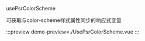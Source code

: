 usePsrColorScheme

可获取与color-scheme样式属性同步的响应式变量

:::preview
demo-preview=./UsePsrColorScheme.vue
:::